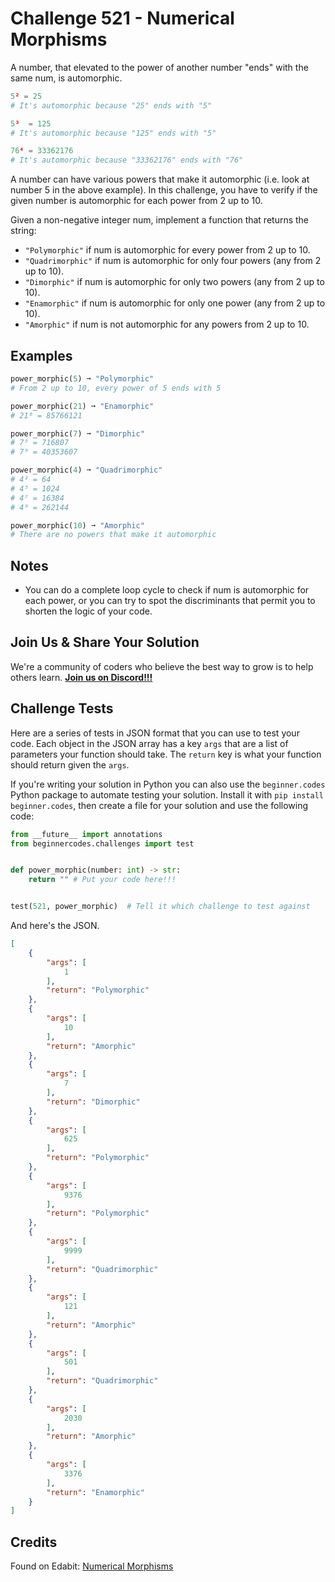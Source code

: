 # Challenge 521 - Numerical Morphisms 

A number, that elevated to the power of another number "ends" with the same num, is automorphic.
```python
5² = 25
# It's automorphic because "25" ends with "5"

5³  = 125
# It's automorphic because "125" ends with "5"

76⁴ = 33362176
# It's automorphic because "33362176" ends with "76"
```
A number can have various powers that make it automorphic (i.e. look at number 5 in the above example). In this challenge, you have to verify if the given number is automorphic for each power from 2 up to 10.

Given a non-negative integer num, implement a function that returns the string:

- `"Polymorphic"` if num is automorphic for every power from 2 up to 10.
- `"Quadrimorphic"` if num is automorphic for only four powers (any from 2 up to 10).
- `"Dimorphic"` if num is automorphic for only two powers (any from 2 up to 10).
- `"Enamorphic"` if num is automorphic for only one power (any from 2 up to 10).
- `"Amorphic"` if num is not automorphic for any powers from 2 up to 10.

## Examples
```python
power_morphic(5) ➞ "Polymorphic"
# From 2 up to 10, every power of 5 ends with 5

power_morphic(21) ➞ "Enamorphic"
# 21⁶ = 85766121

power_morphic(7) ➞ "Dimorphic"
# 7⁵ = 716807
# 7⁹ = 40353607

power_morphic(4) ➞ "Quadrimorphic"
# 4³ = 64
# 4⁵ = 1024
# 4⁷ = 16384
# 4⁹ = 262144

power_morphic(10) ➞ "Amorphic"
# There are no powers that make it automorphic
```
## Notes

- You can do a complete loop cycle to check if num is automorphic for each power, or you can try to spot the discriminants that permit you to shorten the logic of your code.

## Join Us & Share Your Solution

We're a community of coders who believe the best way to grow is to help others learn. **[Join us on Discord!!!](https://discord.gg/sfHykntuGy)**

## Challenge Tests

Here are a series of tests in JSON format that you can use to test your code. Each object in the JSON array has a key `args` that are a list of parameters your function should take. The `return` key is what your function should return given the `args`. 

If you're writing your solution in Python you can also use the `beginner.codes` Python package to automate testing your solution. Install it with `pip install beginner.codes`, then create a file for your solution and use the following code:
```python
from __future__ import annotations
from beginnercodes.challenges import test


def power_morphic(number: int) -> str:
    return "" # Put your code here!!!


test(521, power_morphic)  # Tell it which challenge to test against
```
And here's the JSON.
```json
[
    {
        "args": [
            1
        ],
        "return": "Polymorphic"
    },
    {
        "args": [
            10
        ],
        "return": "Amorphic"
    },
    {
        "args": [
            7
        ],
        "return": "Dimorphic"
    },
    {
        "args": [
            625
        ],
        "return": "Polymorphic"
    },
    {
        "args": [
            9376
        ],
        "return": "Polymorphic"
    },
    {
        "args": [
            9999
        ],
        "return": "Quadrimorphic"
    },
    {
        "args": [
            121
        ],
        "return": "Amorphic"
    },
    {
        "args": [
            501
        ],
        "return": "Quadrimorphic"
    },
    {
        "args": [
            2030
        ],
        "return": "Amorphic"
    },
    {
        "args": [
            3376
        ],
        "return": "Enamorphic"
    }
]
```
## Credits

Found on Edabit: [Numerical Morphisms](https://edabit.com/challenge/RqhLJk82ySnmxxJBi)
